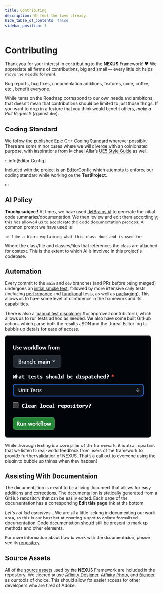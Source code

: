 ```yaml
---
title: Contributing
description: We feel the love already.
hide_table_of_contents: false
sidebar_position: 1
---
```


# Contributing

Thank you for your interest in contributing to the **NEXUS** Framework! ♥️ We appreciate all forms of contributions, big and small — every little bit helps move the needle forward.

Bug reports, bug fixes, documentation additions, features, code, coffee, etc., benefit everyone.

While items on the Roadmap correspond to our own needs and ambitions, that doesn’t mean that contributions should be limited to just those things. If you want to drop in a feature that you think would benefit others, *make a Pull Request!* (against `dev`).

## Coding Standard

We follow the published [Epic C++ Coding Standard](https://dev.epicgames.com/documentation/en-us/unreal-engine/epic-cplusplus-coding-standard-for-unreal-engine) wherever possible. There are some minor cases where we will diverge with an opinionated purpose, with inspirations from Michael Allar’s [UE5 Style Guide](https://github.com/Allar/ue5-style-guide/tree/v2) as well.


:::info[Editor Config]

Included with the project is an [EditorConfig](https://github.com/dotBunny/NEXUS/blob/main/TestProject/.editorconfig) which attempts to enforce our coding standard while working on the **TestProject**.

:::

## AI Policy

**Touchy subject!** At times, we have used [JetBrains AI](https://www.jetbrains.com/ai/) to generate the initial code summaries/documentation. We then review and edit them accordingly; this has allowed us to accelerate the code documentation process. A common prompt we have used is:

```prompt title="AI Prompt"
id like a blurb explaining what this class does and is used for
```

Where the class/file and classes/files that references the class are attached for context. This is the extent to which AI is involved in this project's codebase.

## Automation

Every commit to the `main` and `dev` branches (and PRs before being merged) undergoes an [initial smoke test](https://github.com/dotBunny/NEXUS/actions/workflows/push-unit-tests.yml), followed by more intensive daily tests (including [performance](https://github.com/dotBunny/NEXUS/actions/workflows/schedule-performance-tests.yml) and [functional](https://github.com/dotBunny/NEXUS/actions/workflows/schedule-functional-tests.yml) tests, as well as [packaging](https://github.com/dotBunny/NEXUS/actions/workflows/schedule-buildcookrun.yml)). This allows us to have some level of confidence in the framework and its capabilities.

There is also a [manual test dispatcher](https://github.com/dotBunny/NEXUS/actions/workflows/manual-tests.yml) (for approved contributors), which allows us to run tests ad hoc as needed. We also have some built GitHub actions which parse both the results JSON and the Unreal Editor log to bubble up details for ease of access.

![Test Selection](contributing-manual-tests.png)

While thorough testing is a core pillar of the framework, it is also important that we listen to real-world feedback from users of the framework to provide further validation of NEXUS. That’s a call out to everyone using the plugin to bubble up things when they happen!


## Assisting With Documentaion

The documentation is meant to be a living document that allows for easy additions and corrections. The documentation is statically generated from a GitHub repository that can be easily edited. Each page of the documentation has a corresponding **Edit this page** link at the bottom. 

*Let's not kid ourselves...* We are all a little lacking in documenting our work area, so this is our best bet at creating a spot to collate formalized documentation. Code documentation should still be present to mark up methods and other elements. 

For more information about how to work with the documentation, please see its [repository](https://github.com/dotBunny/NEXUS.Docs).

## Source Assets

All of the [source assets](https://github.com/dotBunny/NEXUS/tree/main/SourceAssets) used by the **NEXUS** Framework are included in the repository. We elected to use [Affinity Designer](https://affinity.serif.com/en-us/designer/), [Affinity Photo](https://affinity.serif.com/en-us/photo/), and [Blender](https://www.blender.org/) as our tools of choice. This should allow for easier access for other developers who are tired of Adobe. 